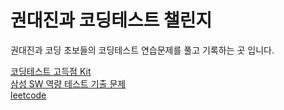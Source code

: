 권대진과 코딩테스트 챌린지
======================

권대진과 코딩 초보들의 코딩테스트 연습문제를 풀고 기록하는 곳 입니다.

[코딩테스트 고득점 Kit](https://school.programmers.co.kr/learn/challenges?tab=algorithm_practice_kit)\
[삼성 SW 역량 테스트 기출 문제](https://www.acmicpc.net/workbook/view/1152)\
[leetcode](https://leetcode.com/problemset/all/)
